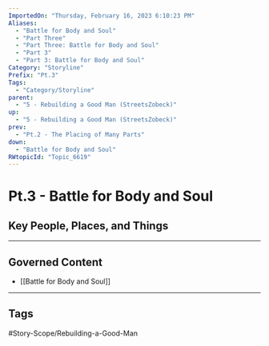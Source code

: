 ```yaml
---
ImportedOn: "Thursday, February 16, 2023 6:10:23 PM"
Aliases:
  - "Battle for Body and Soul"
  - "Part Three"
  - "Part Three: Battle for Body and Soul"
  - "Part 3"
  - "Part 3: Battle for Body and Soul"
Category: "Storyline"
Prefix: "Pt.3"
Tags:
  - "Category/Storyline"
parent:
  - "5 - Rebuilding a Good Man (StreetsZobeck)"
up:
  - "5 - Rebuilding a Good Man (StreetsZobeck)"
prev:
  - "Pt.2 - The Placing of Many Parts"
down:
  - "Battle for Body and Soul"
RWtopicId: "Topic_6619"
---
```

# Pt.3 - Battle for Body and Soul
## Key People, Places, and Things
---
## Governed Content
- [[Battle for Body and Soul]]


---
## Tags
#Story-Scope/Rebuilding-a-Good-Man

